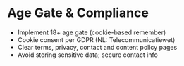 # Age Gate & Compliance

- Implement 18+ age gate (cookie-based remember)
- Cookie consent per GDPR (NL: Telecommunicatiewet)
- Clear terms, privacy, contact and content policy pages
- Avoid storing sensitive data; secure contact info
